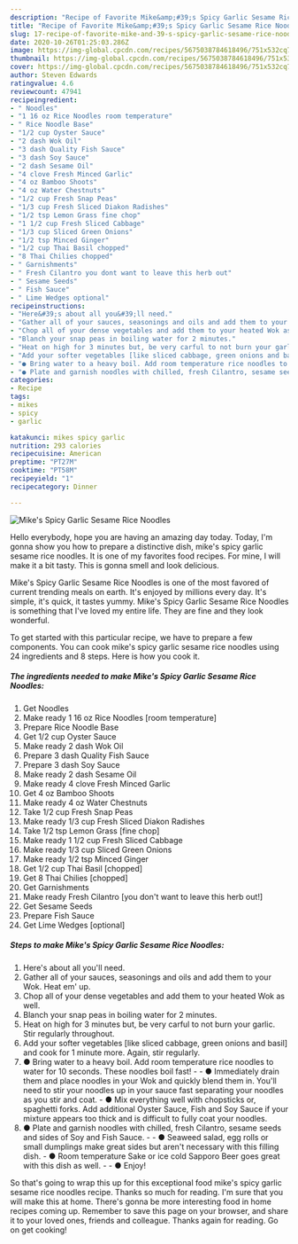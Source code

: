 ```yaml
---
description: "Recipe of Favorite Mike&amp;#39;s Spicy Garlic Sesame Rice Noodles"
title: "Recipe of Favorite Mike&amp;#39;s Spicy Garlic Sesame Rice Noodles"
slug: 17-recipe-of-favorite-mike-and-39-s-spicy-garlic-sesame-rice-noodles
date: 2020-10-26T01:25:03.286Z
image: https://img-global.cpcdn.com/recipes/5675038784618496/751x532cq70/mikes-spicy-garlic-sesame-rice-noodles-recipe-main-photo.jpg
thumbnail: https://img-global.cpcdn.com/recipes/5675038784618496/751x532cq70/mikes-spicy-garlic-sesame-rice-noodles-recipe-main-photo.jpg
cover: https://img-global.cpcdn.com/recipes/5675038784618496/751x532cq70/mikes-spicy-garlic-sesame-rice-noodles-recipe-main-photo.jpg
author: Steven Edwards
ratingvalue: 4.6
reviewcount: 47941
recipeingredient:
- " Noodles"
- "1 16 oz Rice Noodles room temperature"
- " Rice Noodle Base"
- "1/2 cup Oyster Sauce"
- "2 dash Wok Oil"
- "3 dash Quality Fish Sauce"
- "3 dash Soy Sauce"
- "2 dash Sesame Oil"
- "4 clove Fresh Minced Garlic"
- "4 oz Bamboo Shoots"
- "4 oz Water Chestnuts"
- "1/2 cup Fresh Snap Peas"
- "1/3 cup Fresh Sliced Diakon Radishes"
- "1/2 tsp Lemon Grass fine chop"
- "1 1/2 cup Fresh Sliced Cabbage"
- "1/3 cup Sliced Green Onions"
- "1/2 tsp Minced Ginger"
- "1/2 cup Thai Basil chopped"
- "8 Thai Chilies chopped"
- " Garnishments"
- " Fresh Cilantro you dont want to leave this herb out"
- " Sesame Seeds"
- " Fish Sauce"
- " Lime Wedges optional"
recipeinstructions:
- "Here&#39;s about all you&#39;ll need."
- "Gather all of your sauces, seasonings and oils and add them to your Wok. Heat em&#39; up."
- "Chop all of your dense vegetables and add them to your heated Wok as well."
- "Blanch your snap peas in boiling water for 2 minutes."
- "Heat on high for 3 minutes but, be very carful to not burn your garlic. Stir regularly throughout."
- "Add your softer vegetables [like sliced cabbage, green onions and basil] and cook for 1 minute more. Again, stir regularly."
- "● Bring water to a heavy boil. Add room temperature rice noodles to water for 10 seconds. These noodles boil fast!   ● Immediately drain them and place noodles in your Wok and quickly blend them in. You&#39;ll need to stir your noodles up in your sauce fast separating your noodles as you stir and coat.                                                                                                                                                                                                                           ● Mix everything well with chopsticks or, spaghetti forks. Add additional Oyster Sauce, Fish and Soy Sauce if your mixture appears too thick and is difficult to fully coat your noodles."
- "● Plate and garnish noodles with chilled, fresh Cilantro, sesame seeds and sides of Soy and Fish Sauce.                                                                             ● Seaweed salad, egg rolls or small dumplings make great sides but aren&#39;t necessary with this filling dish.                                                                                                                                                                                                                    ● Room temperature Sake or ice cold Sapporo Beer goes great with this dish as well.  ● Enjoy!"
categories:
- Recipe
tags:
- mikes
- spicy
- garlic

katakunci: mikes spicy garlic 
nutrition: 293 calories
recipecuisine: American
preptime: "PT27M"
cooktime: "PT58M"
recipeyield: "1"
recipecategory: Dinner

---
```



![Mike&#39;s Spicy Garlic Sesame Rice Noodles](https://img-global.cpcdn.com/recipes/5675038784618496/751x532cq70/mikes-spicy-garlic-sesame-rice-noodles-recipe-main-photo.jpg)

Hello everybody, hope you are having an amazing day today. Today, I'm gonna show you how to prepare a distinctive dish, mike&#39;s spicy garlic sesame rice noodles. It is one of my favorites food recipes. For mine, I will make it a bit tasty. This is gonna smell and look delicious.



Mike&#39;s Spicy Garlic Sesame Rice Noodles is one of the most favored of current trending meals on earth. It's enjoyed by millions every day. It's simple, it's quick, it tastes yummy. Mike&#39;s Spicy Garlic Sesame Rice Noodles is something that I've loved my entire life. They are fine and they look wonderful.


To get started with this particular recipe, we have to prepare a few components. You can cook mike&#39;s spicy garlic sesame rice noodles using 24 ingredients and 8 steps. Here is how you cook it.

<!--inarticleads1-->

##### The ingredients needed to make Mike&#39;s Spicy Garlic Sesame Rice Noodles:

1. Get  Noodles
1. Make ready 1 16 oz Rice Noodles [room temperature]
1. Prepare  Rice Noodle Base
1. Get 1/2 cup Oyster Sauce
1. Make ready 2 dash Wok Oil
1. Prepare 3 dash Quality Fish Sauce
1. Prepare 3 dash Soy Sauce
1. Make ready 2 dash Sesame Oil
1. Make ready 4 clove Fresh Minced Garlic
1. Get 4 oz Bamboo Shoots
1. Make ready 4 oz Water Chestnuts
1. Take 1/2 cup Fresh Snap Peas
1. Make ready 1/3 cup Fresh Sliced Diakon Radishes
1. Take 1/2 tsp Lemon Grass [fine chop]
1. Make ready 1 1/2 cup Fresh Sliced Cabbage
1. Make ready 1/3 cup Sliced Green Onions
1. Make ready 1/2 tsp Minced Ginger
1. Get 1/2 cup Thai Basil [chopped]
1. Get 8 Thai Chilies [chopped]
1. Get  Garnishments
1. Make ready  Fresh Cilantro [you don&#39;t want to leave this herb out!]
1. Get  Sesame Seeds
1. Prepare  Fish Sauce
1. Get  Lime Wedges [optional]




<!--inarticleads2-->

##### Steps to make Mike&#39;s Spicy Garlic Sesame Rice Noodles:

1. Here&#39;s about all you&#39;ll need.
1. Gather all of your sauces, seasonings and oils and add them to your Wok. Heat em&#39; up.
1. Chop all of your dense vegetables and add them to your heated Wok as well.
1. Blanch your snap peas in boiling water for 2 minutes.
1. Heat on high for 3 minutes but, be very carful to not burn your garlic. Stir regularly throughout.
1. Add your softer vegetables [like sliced cabbage, green onions and basil] and cook for 1 minute more. Again, stir regularly.
1. ● Bring water to a heavy boil. Add room temperature rice noodles to water for 10 seconds. These noodles boil fast!  -  - ● Immediately drain them and place noodles in your Wok and quickly blend them in. You&#39;ll need to stir your noodles up in your sauce fast separating your noodles as you stir and coat.     -                                                                                                                                                                                                                       ● Mix everything well with chopsticks or, spaghetti forks. Add additional Oyster Sauce, Fish and Soy Sauce if your mixture appears too thick and is difficult to fully coat your noodles.
1. ● Plate and garnish noodles with chilled, fresh Cilantro, sesame seeds and sides of Soy and Fish Sauce.     -                                                                         - ● Seaweed salad, egg rolls or small dumplings make great sides but aren&#39;t necessary with this filling dish.     -                                                                                                                                                                                                                ● Room temperature Sake or ice cold Sapporo Beer goes great with this dish as well. -  - ● Enjoy!




So that's going to wrap this up for this exceptional food mike&#39;s spicy garlic sesame rice noodles recipe. Thanks so much for reading. I'm sure that you will make this at home. There's gonna be more interesting food in home recipes coming up. Remember to save this page on your browser, and share it to your loved ones, friends and colleague. Thanks again for reading. Go on get cooking!
